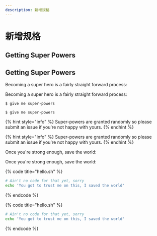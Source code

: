 ```yaml
---
description: 新增规格
---
```


# 新增规格

## Getting Super Powers

## Getting Super Powers

Becoming a super hero is a fairly straight forward process:

Becoming a super hero is a fairly straight forward process:

```
$ give me super-powers
```

```
$ give me super-powers
```

{% hint style="info" %}
 Super-powers are granted randomly so please submit an issue if you're not happy with yours.
{% endhint %}

{% hint style="info" %}
 Super-powers are granted randomly so please submit an issue if you're not happy with yours.
{% endhint %}

Once you're strong enough, save the world:

Once you're strong enough, save the world:

{% code title="hello.sh" %}
```bash
# Ain't no code for that yet, sorry
echo 'You got to trust me on this, I saved the world'
```
{% endcode %}

{% code title="hello.sh" %}
```bash
# Ain't no code for that yet, sorry
echo 'You got to trust me on this, I saved the world'
```
{% endcode %}





